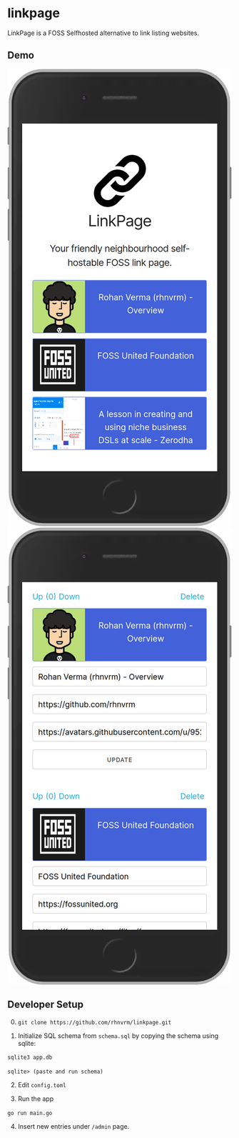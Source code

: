 # linkpage

LinkPage is a FOSS Selfhosted alternative to link listing websites.

## Demo

![demo](static/demo.png)
![demo_admin](static/demo_admin.png)

## Developer Setup

0. `git clone https://github.com/rhnvrm/linkpage.git`

1. Initialize SQL schema from `schema.sql` by copying the schema using sqlite:

```
sqlite3 app.db

sqlite> (paste and run schema)
```

2. Edit `config.toml`

3. Run the app

`go run main.go`

4. Insert new entries under `/admin` page.
